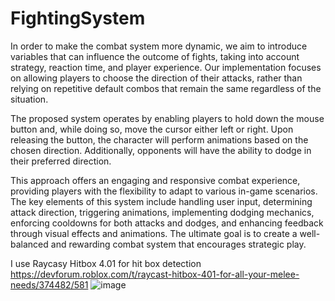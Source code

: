 # FightingSystem
In order to make the combat system more dynamic, we aim to introduce variables that can influence the outcome of fights, taking into account strategy, reaction time, and player experience. Our implementation focuses on allowing players to choose the direction of their attacks, rather than relying on repetitive default combos that remain the same regardless of the situation.

The proposed system operates by enabling players to hold down the mouse button and, while doing so, move the cursor either left or right. Upon releasing the button, the character will perform animations based on the chosen direction. Additionally, opponents will have the ability to dodge in their preferred direction.

This approach offers an engaging and responsive combat experience, providing players with the flexibility to adapt to various in-game scenarios. The key elements of this system include handling user input, determining attack direction, triggering animations, implementing dodging mechanics, enforcing cooldowns for both attacks and dodges, and enhancing feedback through visual effects and animations. The ultimate goal is to create a well-balanced and rewarding combat system that encourages strategic play.

I use Raycasy Hitbox 4.01 for hit box detection https://devforum.roblox.com/t/raycast-hitbox-401-for-all-your-melee-needs/374482/581
![image](https://github.com/DnipeT/FightingSystem/assets/118316586/c5e173d8-9613-4679-966d-ccac34b5989a)

